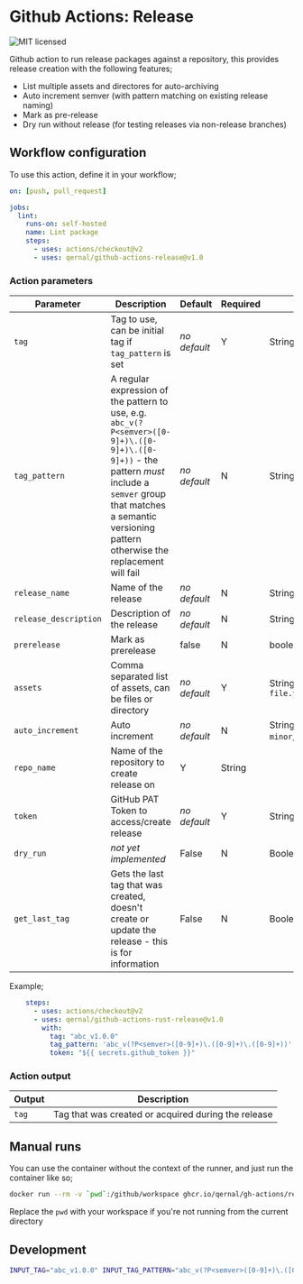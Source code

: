 # Github Actions: Release

![MIT licensed](https://img.shields.io/badge/license-MIT-blue.svg)

Github action to run release packages against a repository, this provides release creation with the following features;

- List multiple assets and directores for auto-archiving
- Auto increment semver (with pattern matching on existing release naming)
- Mark as pre-release
- Dry run without release (for testing releases via non-release branches)

## Workflow configuration

To use this action, define it in your workflow;

```yaml
on: [push, pull_request]

jobs:
  lint:
    runs-on: self-hosted
    name: Lint package
    steps:
      - uses: actions/checkout@v2
      - uses: qernal/github-actions-release@v1.0
```

### Action parameters

| Parameter | Description | Default | Required | Values |
| ---- | ---- | ---- | ---- | ---- |
| `tag` | Tag to use, can be initial tag if `tag_pattern` is set | _no default_ | Y | String |
| `tag_pattern` | A regular expression of the pattern to use, e.g. `abc_v(?P<semver>([0-9]+)\.([0-9]+)\.([0-9]+))` - the pattern *must* include a `semver` group that matches a semantic versioning pattern otherwise the replacement will fail | _no default_ | N | String |
| `release_name` | Name of the release | _no default_ | N | String |
| `release_description` | Description of the release | _no default_ | N | String |
| `prerelease` | Mark as prerelease | false | N | boolean |
| `assets` | Comma separated list of assets, can be files or directory | _no default_ | Y | String, e.g. `file.yaml,file2.yaml,charts` |
| `auto_increment` | Auto increment | _no default_ | N | String, values are; `major`, `minor`, `patch` |
| `repo_name` | Name of the repository to create release on | Y | String |
| `token` | GitHub PAT Token to access/create release | _no default_ | Y | String |
| `dry_run` | _not yet implemented_ | False | N | Boolean |
| `get_last_tag` | Gets the last tag that was created, doesn't create or update the release - this is for information | False | N | Boolean |

Example;

```yaml
    steps:
      - uses: actions/checkout@v2
      - uses: qernal/github-actions-rust-release@v1.0
        with:
          tag: "abc_v1.0.0"
          tag_pattern: 'abc_v(?P<semver>([0-9]+)\.([0-9]+)\.([0-9]+))'
          token: "${{ secrets.github_token }}"
```

### Action output

| Output | Description |
| ---- | ---- |
| `tag` | Tag that was created or acquired during the release |

## Manual runs

You can use the container without the context of the runner, and just run the container like so;

```bash
docker run --rm -v `pwd`:/github/workspace ghcr.io/qernal/gh-actions/release-x86_64:main
```

Replace the `pwd` with your workspace if you're not running from the current directory

## Development

```bash
INPUT_TAG="abc_v1.0.0" INPUT_TAG_PATTERN="abc_v(?P<semver>([0-9]+)\.([0-9]+)\.([0-9]+))" INPUT_ASSETS="./example-assets" INPUT_AUTO_INCREMENT="minor" INPUT_REPO_NAME="my-user/releases-repo" INPUT_TOKEN="xxxx" python3 ./src/release.py
```